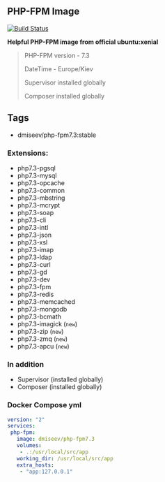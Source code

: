 ## PHP-FPM Image

[![Build Status](https://travis-ci.com/dmiseev/php-fpm7.3.svg?branch=master)](https://travis-ci.com/dmiseev/php-fpm7.3)

 **Helpful PHP-FPM image from official ubuntu:xenial**
 
 >
 > PHP-FPM version - 7.3
 >
 > DateTime - Europe/Kiev
 >
 > Supervisor installed globally
 >
 > Composer installed globally

## Tags
 * dmiseev/php-fpm7.3:stable

### Extensions:

 * php7.3-pgsql
 * php7.3-mysql
 * php7.3-opcache
 * php7.3-common
 * php7.3-mbstring
 * php7.3-mcrypt
 * php7.3-soap
 * php7.3-cli
 * php7.3-intl
 * php7.3-json
 * php7.3-xsl
 * php7.3-imap
 * php7.3-ldap
 * php7.3-curl
 * php7.3-gd
 * php7.3-dev
 * php7.3-fpm
 * php7.3-redis
 * php7.3-memcached
 * php7.3-mongodb
 * php7.3-bcmath
 * php7.3-imagick (`new`)
 * php7.3-zip (`new`)
 * php7.3-zmq (`new`)
 * php7.3-apcu (`new`)

### In addition

 * Supervisor (installed globally)
 * Composer (installed globally)
 
### Docker Compose yml

```yaml
version: "2"
services:
 php-fpm:
   image: dmiseev/php-fpm7.3
   volumes:
    - .:/usr/local/src/app
   working_dir: /usr/local/src/app
   extra_hosts:
    - "app:127.0.0.1"
```